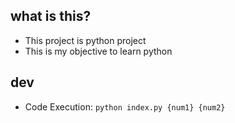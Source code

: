 ## what is this?
- This project is python project
- This is my objective to learn python 

## dev
- Code Execution: `python index.py {num1} {num2}`
